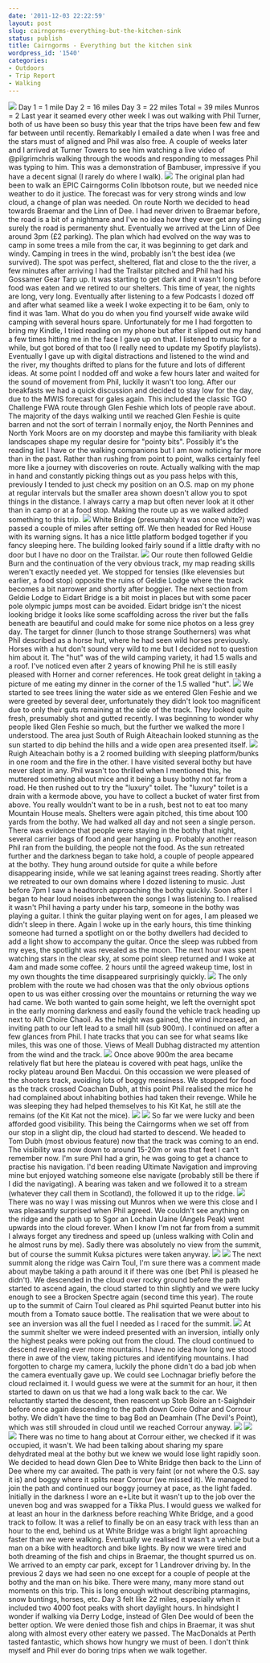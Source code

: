 ```yaml
---
date: '2011-12-03 22:22:59'
layout: post
slug: cairngorms-everything-but-the-kitchen-sink
status: publish
title: Cairngorms - Everything but the kitchen sink
wordpress_id: '1540'
categories:
- Outdoors
- Trip Report
- Walking
---
```


![](http://www.stevenhorner.com/wp-content/uploads/2011/12/Cairngorms-November-2011-040.jpg) Day 1 = 1 mile Day 2 = 16 miles Day 3 = 22 miles Total = 39 miles Munros = 2 Last year it seamed every other week I was out walking with Phil Turner, both of us have been so busy this year that the trips have been few and few far between until recently. Remarkably I emailed a date when I was free and the stars must of aligned and Phil was also free. A couple of weeks later and I arrived at Turner Towers to see him watching a live video of @pilgrimchris walking through the woods and responding to messages Phil was typing to him. This was a demonstration of Bambuser, impressive if you have a decent signal (I rarely do where I walk). ![](http://www.stevenhorner.com/wp-content/uploads/2011/12/IMG_20111112_081712.jpg) The original plan had been to walk an EPIC Cairngorms Colin Ibbotson route, but we needed nice weather to do it justice. The forecast was for very strong winds and low cloud, a change of plan was needed. On route North we decided to head towards Braemar and the Linn of Dee. I had never driven to Braemar before, the road is a bit of a nightmare and I've no idea how they ever get any skiing surely the road is permanenty shut. Eventually we arrived at the Linn of Dee around 3pm (£2 parking). The plan which had evolved on the way was to camp in some trees a mile from the car, it was beginning to get dark and windy. Camping in trees in the wind, probably isn't the best idea (we survived). The spot was perfect, sheltered, flat and close to the the river, a few minutes after arriving I had the Trailstar pitched and Phil had his Gossamer Gear Tarp up. It was starting to get dark and it wasn't long before food was eaten and we retired to our shelters. This time of year, the nights are long, very long. Eventually after listening to a few Podcasts I dozed off and after what seamed like a week I woke expecting it to be 6am, only to find it was 1am. What do you do when you find yourself wide awake wild camping with several hours spare. Unfortunately for me I had forgotten to bring my Kindle, I tried reading on my phone but after it slipped out my hand a few times hitting me in the face I gave up on that. I listened to music for a while, but got bored of that too (I really need to update my Spotify playlists). Eventually I gave up with digital distractions and listened to the wind and the river, my thoughts drifted to plans for the future and lots of different ideas. At some point I nodded off and woke a few hours later and waited for the sound of movement from Phil, luckily it wasn't too long. After our breakfasts we had a quick discussion and decided to stay low for the day, due to the MWIS forecast for gales again. This included the classic TGO Challenge FWA route through Glen Feshie which lots of people rave about. The majority of the days walking until we reached Glen Feshie is quite barren and not the sort of terrain I normally enjoy, the North Pennines and North York Moors are on my doorstep and maybe this familiarity with bleak landscapes shape my regular desire for "pointy bits". Possibly it's the reading list I have or the walking companions but I am now noticing far more than in the past. Rather than rushing from point to point, walks certainly feel more like a journey with discoveries on route. Actually walking with the map in hand and constantly picking things out as you pass helps with this, previously I tended to just check my position on an O.S. map on my phone at regular intervals but the smaller area shown doesn't allow you to spot things in the distance. I always carry a map but often never look at it other than in camp or at a food stop. Making the route up as we walked added something to this trip. ![](http://www.stevenhorner.com/wp-content/uploads/2011/12/Cairngorms-November-2011-008.jpg) White Bridge (presumably it was once white?) was passed a couple of miles after setting off. We then headed for Red House with its warning signs. It has a nice little platform bodged together if you fancy sleeping here. The building looked fairly sound if a little drafty with no door but I have no door on the Trailstar. ![](http://www.stevenhorner.com/wp-content/uploads/2011/12/Cairngorms-November-2011-009.jpg) Our route then followed Geldie Burn and the continuation of the very obvious track, my map reading skills weren't exactly needed yet. We stopped for tensies (like elevensies but earlier, a food stop) opposite the ruins of Geldie Lodge where the track becomes a bit narrower and shortly after boggier. The next section from Geldie Lodge to Eidart Bridge is a bit moist in places but with some pacer pole olympic jumps most can be avoided. Eidart bridge isn't the nicest looking bridge it looks like some scaffolding across the river but the falls beneath are beautiful and could make for some nice photos on a less grey day. The target for dinner (lunch to those strange Southerners) was what Phil described as a horse hut, where he had seen wild horses previously. Horses with a hut don't sound very wild to me but I decided not to question him about it. The "hut" was of the wild camping variety, it had 1.5 walls and a roof. I've noticed even after 2 years of knowing Phil he is still easily pleased with Horner and corner references. He took great delight in taking a picture of me eating my dinner in the corner of the 1.5 walled "hut". ![](http://www.stevenhorner.com/wp-content/uploads/2011/12/Cairngorms-November-2011-024.jpg) We started to see trees lining the water side as we entered Glen Feshie and we were greeted by several deer, unfortunately they didn't look too magnificent due to only their guts remaining at the side of the track. They looked quite fresh, presumably shot and gutted recently. I was beginning to wonder why people liked Glen Feshie so much, but the further we walked the more I understood. The area just South of Ruigh Aiteachain looked stunning as the sun started to dip behind the hills and a wide open area presented itself. ![](http://www.stevenhorner.com/wp-content/uploads/2011/12/Cairngorms-November-2011-025.jpg) Ruigh Aiteachain bothy is a 2 roomed building with sleeping platform/bunks in one room and the fire in the other. I have visited several bothy but have never slept in any. Phil wasn't too thrilled when I mentioned this, he muttered something about mice and it being a busy bothy not far from a road. He then rushed out to try the "luxury" toilet. The "luxury" toilet is a drain with a kermode above, you have to collect a bucket of water first from above. You really wouldn't want to be in a rush, best not to eat too many Mountain House meals. Shelters were again pitched, this time about 100 yards from the bothy. We had walked all day and not seen a single person. There was evidence that people were staying in the bothy that night, several carrier bags of food and gear hanging up. Probably another reason Phil ran from the building, the people not the food. As the sun retreated further and the darkness began to take hold, a couple of people appeared at the bothy. They hung around outside for quite a while before disappearing inside, while we sat leaning against trees reading. Shortly after we retreated to our own domains where I dozed listening to music. Just before 7pm I saw a headtorch approaching the bothy quickly. Soon after I began to hear loud noises inbetween the songs I was listening to. I realised it wasn't Phil having a party under his tarp, someone in the bothy was playing a guitar. I think the guitar playing went on for ages, I am pleased we didn't sleep in there. Again I woke up in the early hours, this time thinking someone had turned a spotlight on or the bothy dwellers had decided to add a light show to accompany the guitar. Once the sleep was rubbed from my eyes, the spotlight was revealed as the moon. The next hour was spent watching stars in the clear sky, at some point sleep returned and I woke at 4am and made some coffee. 2 hours until the agreed wakeup time, lost in my own thoughts the time disappeared surprisingly quickly. ![](http://www.stevenhorner.com/wp-content/uploads/2011/12/Cairngorms-November-2011-032.jpg) The only problem with the route we had chosen was that the only obvious options open to us was either crossing over the mountains or returning the way we had came. We both wanted to gain some height, we left the overnight spot in the early morning darkness and easily found the vehicle track heading up next to Allt Choire Chaoil. As the height was gained, the wind increased, an inviting path to our left lead to a small hill (sub 900m). I continued on after a few glances from Phil. I hate tracks that you can see for what seams like miles, this was one of those. Views of Meall Dubhag distracted my attention from the wind and the track. ![](http://www.stevenhorner.com/wp-content/uploads/2011/12/Cairngorms-November-2011-049.jpg) Once above 900m the area became relatively flat but here the plateau is covered with peat hags, unlike the rocky plateau around Ben Macdui. On this occassion we were pleased of the shooters track, avoiding lots of boggy messiness. We stopped for food as the track crossed Coachan Dubh, at this point Phil realised the mice he had complained about inhabiting bothies had taken their revenge. While he was sleeping they had helped themselves to his Kit Kat, he still ate the remains (of the Kit Kat not the mice). ![](http://www.stevenhorner.com/wp-content/uploads/2011/12/Cairngorms-November-2011-047.jpg) ![](http://www.stevenhorner.com/wp-content/uploads/2011/12/Cairngorms-November-2011-057.jpg) So far we were lucky and been afforded good visibility. This being the Cairngorms when we set off from our stop in a slight dip, the cloud had started to descend. We headed to Tom Dubh (most obvious feature) now that the track was coming to an end. The visibility was now down to around 15-20m or was that feet I can't remember now. I'm sure Phil had a grin, he was going to get a chance to practise his navigation. I'd been reading Ultimate Navigation and improving mine but enjoyed watching someone else navigate (probably still be there if I did the navigating). A bearing was taken and we followed it to a stream (whatever they call them in Scotland), the followed it up to the ridge. ![](http://www.stevenhorner.com/wp-content/uploads/2011/12/Cairngorms-November-2011-059.jpg) There was no way I was missing out Munros when we were this close and I was pleasantly surprised when Phil agreed. We couldn't see anything on the ridge and the path up to Sgor an Lochain Uaine (Angels Peak) went upwards into the cloud forever. When I know I'm not far from from a summit I always forget any tiredness and speed up (unless walking with Colin and he almost runs by me). Sadly there was absolutely no view from the summit, but of course the summit Kuksa pictures were taken anyway. ![](http://www.stevenhorner.com/wp-content/uploads/2011/12/Cairngorms-November-2011-068.jpg) ![](http://www.stevenhorner.com/wp-content/uploads/2011/12/IMG_20111113_125513.jpg) The next summit along the ridge was Cairn Toul, I'm sure there was a comment made about maybe taking a path around it if there was one (bet Phil is pleased he didn't). We descended in the cloud over rocky ground before the path started to ascend again, the cloud started to thin slightly and we were lucky enough to see a Brocken Spectre again (second time this year). The route up to the summit of Cairn Toul cleared as Phil squirted Peanut butter into his mouth from a Tomato sauce bottle. The realisation that we were about to see an inversion was all the fuel I needed as I raced for the summit. ![](http://www.stevenhorner.com/wp-content/uploads/2011/12/IMG_20111113_131438.jpg) At the summit shelter we were indeed presented with an inversion, intially only the highest peaks were poking out from the cloud. The cloud continued to descend revealing ever more mountains. I have no idea how long we stood there in awe of the view, taking pictures and identifying mountains. I had forgotten to charge my camera, luckily the phone didn't do a bad job when the camera eventually gave up. We could see Lochnagar briefly before the cloud reclaimed it. I would guess we were at the summit for an hour, it then started to dawn on us that we had a long walk back to the car. We reluctantly started the descent, then reascent up Stob Boire an t-Saighdeir before once again descending to the path down Coire Odhar and Corrour bothy. We didn't have the time to bag Bod an Deamhain (The Devil's Point), which was still shrouded in cloud until we reached Corrour anyway. ![](http://www.stevenhorner.com/wp-content/uploads/2011/12/Cairngorms-November-2011-080.jpg) ![](http://www.stevenhorner.com/wp-content/uploads/2011/12/IMG_20111113_133830.jpg) ![](http://www.stevenhorner.com/wp-content/uploads/2011/12/IMG_20111113_140106.jpg) There was no time to hang about at Corrour either, we checked if it was occupied, it wasn't. We had been talking about sharing my spare dehydrated meal at the bothy but we knew we would lose light rapidly soon. We decided to head down Glen Dee to White Bridge then back to the Linn of Dee where my car awaited. The path is very faint (or not where the O.S. say it is) and boggy where it splits near Corrour (we missed it). We managed to join the path and continued our boggy journey at pace, as the light faded. Initially in the darkness I wore an e+Lite but it wasn't up to the job over the uneven bog and was swapped for a Tikka Plus. I would guess we walked for at least an hour in the darkness before reaching White Bridge, and a good track to follow. It was a relief to finally be on an easy track with less than an hour to the end, behind us at White Bridge was a bright light aproaching faster than we were walking. Eventually we realised it wasn't a vehicle but a man on a bike with headtorch and bike lights. By now we were tired and both dreaming of the fish and chips in Braemar, the thought spurred us on. We arrived to an empty car park, except for 1 Landrover driving by. In the previous 2 days we had seen no one except for a couple of people at the bothy and the man on his bike. There were many, many more stand out moments on this trip. This is long enough without describing ptarmagins, snow buntings, horses, etc. Day 3 felt like 22 miles, especially when it included two 4000 foot peaks with short daylight hours. In hindsight I wonder if walking via Derry Lodge, instead of Glen Dee would of been the better option. We were denied those fish and chips in Braemar, it was shut along with almost every other eatery we passed. The MacDonalds at Perth tasted fantastic, which shows how hungry we must of been. I don't think myself and Phil ever do boring trips when we walk together. 
